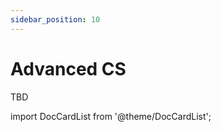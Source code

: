 ```yaml
---
sidebar_position: 10
---
```


# Advanced CS

TBD

import DocCardList from '@theme/DocCardList';

<DocCardList />

